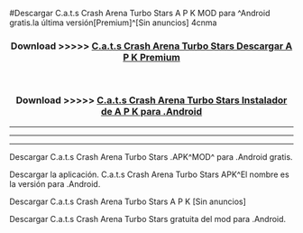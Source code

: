 #Descargar C.a.t.s Crash Arena Turbo Stars  A P K MOD para ^Android gratis.la última versión[Premium]^[Sin anuncios] 4cnma



<div align="center">
<h3>Download >>>>> <a href="https://es-web.web.app/?es= C.a.t.s Crash Arena Turbo Stars ">C.a.t.s Crash Arena Turbo Stars  Descargar A P K Premium</a></h3><br>

<h3>Download >>>>> <a href="https://es-web.web.app/?es= C.a.t.s Crash Arena Turbo Stars ">C.a.t.s Crash Arena Turbo Stars  Instalador de A P K para .Android</a></h3>
</div>


----------------------------------------------------------

----------------------------------------------------------

----------------------------------------------------------

Descargar C.a.t.s Crash Arena Turbo Stars  .APK^MOD^ para .Android gratis.

Descargar la aplicación. C.a.t.s Crash Arena Turbo Stars  APK^El nombre es la versión para .Android.

Descargar C.a.t.s Crash Arena Turbo Stars  A P K [Sin anuncios]

Descargar C.a.t.s Crash Arena Turbo Stars  gratuita del mod para .Android.